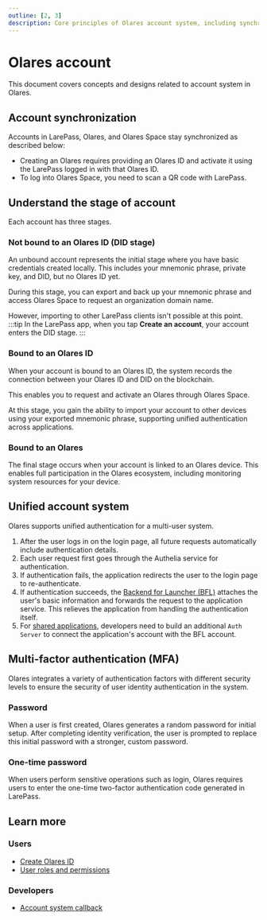 ```yaml
---
outline: [2, 3]
description: Core principles of Olares account system, including synchronization mechanisms, account stages and unified authentication. Covers multi-factor authentication and multi-device sync fundamentals.
---
```


# Olares account

This document covers concepts and designs related to account system in Olares.

## Account synchronization

Accounts in LarePass, Olares, and Olares Space stay synchronized as described below:

- Creating an Olares requires providing an Olares ID and activate it using the LarePass logged in with that Olares ID.
- To log into Olares Space, you need to scan a QR code with LarePass.

## Understand the stage of account

Each account has three stages.

### Not bound to an Olares ID (DID stage)
An unbound account represents the initial stage where you have basic credentials created locally. This includes your mnemonic phrase, private key, and DID, but no Olares ID yet. 

During this stage, you can export and back up your mnemonic phrase and access Olares Space to request an organization domain name. 

However, importing to other LarePass clients isn't possible at this point.
:::tip
In the LarePass app, when you tap **Create an account**, your account enters the DID stage.
:::
### Bound to an Olares ID
When your account is bound to an Olares ID, the system records the connection between your Olares ID and DID on the blockchain.

This enables you to request and activate an Olares through Olares Space. 

At this stage, you gain the ability to import your account to other devices using your exported mnemonic phrase, supporting unified authentication across applications.

### Bound to an Olares
The final stage occurs when your account is linked to an Olares device. This enables full participation in the Olares ecosystem, including monitoring system resources for your device.

## Unified account system

Olares supports unified authentication for a multi-user system. 

1. After the user logs in on the login page, all future requests automatically include authentication details.
2. Each user request first goes through the Authelia service for authentication.
3. If authentication fails, the application redirects the user to the login page to re-authenticate.
4. If authentication succeeds, the [Backend for Launcher (BFL)](https://github.com/beclab/bfl) attaches the user's basic information and forwards the request to the application service. This relieves the application from handling the authentication itself.
5. For [shared applications](application.md#shared-applications), developers need to build an additional `Auth Server` to connect the application's account with the BFL account.

## Multi-factor authentication (MFA)

Olares integrates a variety of authentication factors with different security levels to ensure the security of user identity authentication in the system.

### Password

When a user is first created, Olares generates a random password for initial setup. After completing identity verification, the user is prompted to replace this initial password with a stronger, custom password.

### One-time password

When users perform sensitive operations such as login, Olares requires users to enter the one-time two-factor authentication code generated in LarePass.

## Learn more

### Users

- [Create Olares ID](../../manual/get-started/create-olares-id.md)
- [User roles and permissions](../../manual/olares/settings/roles-permissions.md)

### Developers

- [Account system callback](../develop/advanced/account.md)